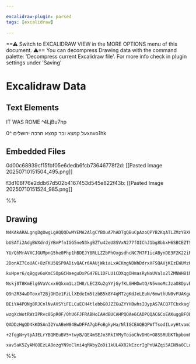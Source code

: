 ```yaml
---

excalidraw-plugin: parsed
tags: [excalidraw]

---
```

==⚠  Switch to EXCALIDRAW VIEW in the MORE OPTIONS menu of this document. ⚠== You can decompress Drawing data with the command palette: 'Decompress current Excalidraw file'. For more info check in plugin settings under 'Saving'


# Excalidraw Data

## Text Elements
IT WAS ROME ^4LjBu7hp

על קמצא ובר קמצא חרבה ירושלים ^0xnvo1hk

## Embedded Files
0d00c68939cf15fbf05e6dedb6fcb73646778f2d: [[Pasted Image 20250710151504_495.png]]

f3d108f76e2ddb67d502b4167453d545e822f43b: [[Pasted Image 20250710151524_985.png]]

%%
## Drawing
```compressed-json
N4KAkARALgngDgUwgLgAQQQDwMYEMA2AlgCYBOuA7hADTgQBuCpAzoQPYB2KqATLZMzYBXUtiRoIACyhQ4zZAHoFAc0JRJQgEYA6bGwC2CgF7N6hbEcK4OCtptbErHALRY8RMpWdx8Q1TdIEfARcZgRmBShcZQUebQBGAAYEmjoghH0EDihmbgBtcDBQMBKIEm4IIwAxeIAOUgBhAHlSZxyEAGkobA6AWQBNDp56VJLIWEQKwn1opH5SzG54ngA2

bUSATi2AdgBWXdrdjYBmPfnIGG5neN3kgBZTu42eU8SVxN277fOIChJ1bg8bbxH6SBCEZTSJa1FY/azKYLcRI/ZhQUhsADWCAabHwbFIFTR1mYcFwgWyo1Kmlw2AxynRQg4xBxeIJEiJHBJZKyUEpkAAZoR8PgAMqwRESQQePkQVHorEAdX+kkBKLRmIQYpgEvQUvKPwZkI44VyaBBhUgbFJ2DUlzNiWRFog9OEcAAksRTag8gBdH788iZD3cDhC

YU/QhMrAVXCJGUMpnG5he0Php1hBDEJY8RLLZZbPhOxgsdhcNC7H7F1icABynDE3F2K22iRb8TudwjzAAIukoJnuPyCGEfpphEyAKLBTLZFNh/A/IRwYi4ftZs17HjtjYt44HR1jCBEDgYkPzn542kDtBD/Aj9NRKBCL0QRBMyPKGWC4LBiSJYgOtgKy1CcGzYPyNz8po/IfAgKzEJmmgrPy2CaNsxwrHczbbLU/I8FmKLuOI3oWmA5pjGRFp+k6

2DonAZ7CoUAC+8zFKU5QSP0ADivQACr6AAUjWkiaLxACKmgNDWhDdrxXFSQAVjKEzEWUMzKHMTqLGgzjHPExzaDwWwbLU2zbM8GzAWcTp2qgzhbnEtSPDCqwtiBtSdk6fzEACaDHHcFZOmCEJQmaWFwhwCLEQepRyhqLL4oS5CcqS5K8qONJ0gmzK4ol7LJVyaVfkKoriqpeoEQ+8oIEqPkqmghaHnFWJajqsq4vqTqGpISZeuRpRWjStpLA6Pwu

kuHper6/qBggv6oKmC5OpGCHaeguDxPG47EL1DFLU1CDXqgOHmasRyNaUValo2lZMNWHB1hwDZmqcQIwvEyxdr2wRroOw4IKO21ThkPJzmmh5Liuv0brsW5PNsPB3DwnwXpGp5oItF5sFe66oLe95NY+z4VG+jiRcVP64xA/LHMQSS4dsKwIPhxBIdsxC3Dwmh3PEzYBbTny7AgtQ8Dw/IPJoMrMER+Skf1JTxFRPy0Vae3Maxy1U3cAAyCkAEJC

Nskj0T8KmElg6VaVcxx6Qkxm1LzIH8/LEC2Xu2gYYjGyfKLGHHDwtQ/N5vmoMcJzaO8DpvEke43LCQXgpCvINYFh7wjqMUCOqWIJWy6AAMTxAgRdFzK1K0uNTK50lxKpTyFOldq5UdZVhPVbVIcXVn1Wtc30oGsIRomksPyDTasAjZnzoMu6nr5NRh4BrgQa45jy1RmtEC4DwW2Mjtw8Y+e6aHbjsN7BsTwdrdJacNwdxT1dtb1sR8Q7t7AU3F3Z

Q9n2R34wDToxx72BjOHIe1FzLlXEdeIm5tzbB5k8Y4qMTzgKdJeLEuN/6mwthUN0vFUAKgAIIilQAAJSaL0Cc8ZKC8RwRIPBBDiFkIoVQ/0nAoAikIEYYiOY2HZCqMvIUtlU6lH7JgKAhCiDKDLOgYI/JLaHmLFAcwBBJEQhkdAVWyt2G4EjEweaa9Dz4ghJGAgtDxG4PwUQkh5DKEylwEIKAbBSHhC4cRLBaC9EAAlE6hVQPEQyux1aFDYpADi6

BEiYA4PQNg8RJCnlNvAVSYiFELCuECH4tlebbG0JZZGuZYYHBwhsIOypAS7ACQ7TCbxkagl8cnXgIjIDp2imqaq1cJCF2Lt0sumVK45VZDXFK3IKT+hKr3CoFUpbZxqmUhqbSNQTMlC3XeQ9kwjydGPYa9op7jVnlNBepQl4r1QYeFa0YJC4GOLvRMB8FpHwOtAxIQJnj7GAtfe63B/YfNLI9Z6qAVgrB3E2AsX1f6YP+oDYB05QanNKJDKBuMYG

wzgXcWotRWzIPRvc8GpR0F/0hU6FJFRABHoIAHdBUCAHPQQAe6CADPQQAC6CoEAKuggBF0EABegVK6WMsAOugbKWWABXQVAgBN0DZUywAl6BkqFYAXdBqEUHMQ0iA5LOUMuZey5VPK+WCpFeKyVMq+EcLcYCKe/J2ECP0EIm6RKLZqOkRUORqTIBKJUfgG1GinEmxojovRpADEPIGqQExHAzF0PQEqmlKrWUcvDRqgVwrRUSulfYxxzjXHcO4GiI

QADDzHgQD4kKDSAnI2YuABeW84BwDFFA7gbFoBgkyHa/NlIGCEAQBQPWfTsodILvyHtvam3YBEGlN0/Z9BinablPOEAukl00qUAdpAh0jvbRXTtE6hmFXrvMCA87F0ZCqOMsqkyVlbp3TyYdGQx0ag7vVXgJ7B1npHZelqh7ln90KNu+92Rz36FIYPHqdz+ofoXQ+jITRrTbP8aNd9p6v0jqqKawR+BhF3uA7Bvd7DOFpoajFIDu79DytdXahA8j

+2fqgN+ytpAJELrYBQMEuBV5+twyB/QE4mSEJo3RkIVMyToioChvDHG+O8SSRUbKTbpbomFAADW4Izb477JO4nwP0L5wFckrC9scECmEPKeVKEYNgBhq1FgIJmpYwS51ke/b+veu0JDia3fSEgmGeE4ec8QMUCB6LlicwG4gvQ2AITY7gTQwQIV3izZADzXbQkQD1riKmpBlDUgABRbm+LwGB1AsuZeSLsAAlDKFxygwxkjEyl3A6XjjIl4DVnLL

xav5aK5ZyAMGOEzLA8ozgYN9oClmi4qMAbyZoDi1kUL4X02kEzcrIgPnUAZqi5AIN9a0CLdHo4nNU3M2tYgHYBSCBsA5BFEGuAgXgtBrCwSyLW6aTKMYLxIz+ATOHjNpKdIR3rrK2fE4/DonD64sgPiiLBMjnolHR97rMiPHZtCBIz7D2ntqxKExcALE6DfnCNW1HTEgA===
```
%%